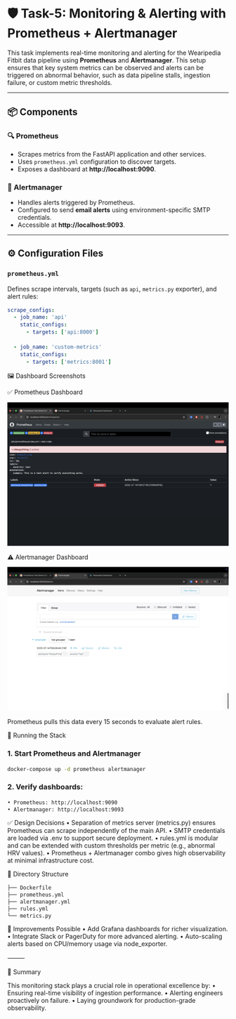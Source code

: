 # 🛡️ Task-5: Monitoring & Alerting with Prometheus + Alertmanager

This task implements real-time monitoring and alerting for the Wearipedia Fitbit data pipeline using **Prometheus** and **Alertmanager**. This setup ensures that key system metrics can be observed and alerts can be triggered on abnormal behavior, such as data pipeline stalls, ingestion failure, or custom metric thresholds.

---

## 📦 Components

### 🔍 Prometheus
- Scrapes metrics from the FastAPI application and other services.
- Uses `prometheus.yml` configuration to discover targets.
- Exposes a dashboard at **http://localhost:9090**.

### 🚨 Alertmanager
- Handles alerts triggered by Prometheus.
- Configured to send **email alerts** using environment-specific SMTP credentials.
- Accessible at **http://localhost:9093**.

---

## ⚙️ Configuration Files

### `prometheus.yml`
Defines scrape intervals, targets (such as `api`, `metrics.py` exporter), and alert rules:
```yaml
scrape_configs:
  - job_name: 'api'
    static_configs:
      - targets: ['api:8000']

  - job_name: 'custom-metrics'
    static_configs:
      - targets: ['metrics:8001']
```

🖼️ Dashboard Screenshots

✅ Prometheus Dashboard

![alt text](image.png)

⚠️ Alertmanager Dashboard

![alt text](image-1.png)

Prometheus pulls this data every 15 seconds to evaluate alert rules.

🚀 Running the Stack
### 1. Start Prometheus and Alertmanager
```bash
docker-compose up -d prometheus alertmanager
```
### 2. Verify dashboards:

	• Prometheus: http://localhost:9090
	• Alertmanager: http://localhost:9093


✅ Design Decisions
	• Separation of metrics server (metrics.py) ensures Prometheus can scrape independently of the main API.
	• SMTP credentials are loaded via .env to support secure deployment.
	• rules.yml is modular and can be extended with custom thresholds per metric (e.g., abnormal HRV values).
	• Prometheus + Alertmanager combo gives high observability at minimal infrastructure cost.

📁 Directory Structure
```Task-5/
├── Dockerfile
├── prometheus.yml
├── alertmanager.yml
├── rules.yml
└── metrics.py
```
📌 Improvements Possible
	• Add Grafana dashboards for richer visualization.
	• Integrate Slack or PagerDuty for more advanced alerting.
	• Auto-scaling alerts based on CPU/memory usage via node_exporter.

⸻

🧠 Summary

This monitoring stack plays a crucial role in operational excellence by:
	• Ensuring real-time visibility of ingestion performance.
	• Alerting engineers proactively on failure.
	• Laying groundwork for production-grade observability.